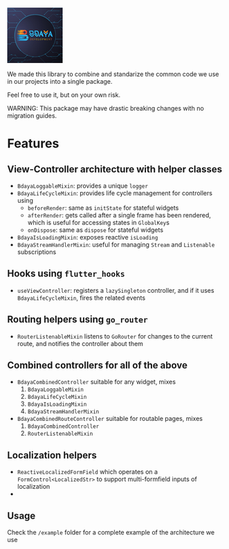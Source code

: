 ![bdaya-dev.com](docs/media/logo.jpg)

We made this library to combine and standarize the common code we use in our projects into a single package.

Feel free to use it, but on your own risk.

WARNING: This package may have drastic breaking changes with no migration guides.

# Features

## View-Controller architecture with helper classes
* `BdayaLoggableMixin`: provides a unique `logger`
* `BdayaLifeCycleMixin`: provides life cycle management for controllers using
  * `beforeRender`: same as `initState` for stateful widgets
  * `afterRender`: gets called after a single frame has been rendered, which is useful for accessing states in `GlobalKey`s
  * `onDispose`: same as `dispose` for stateful widgets
* `BdayaIsLoadingMixin`: exposes reactive `isLoading` 
* `BdayaStreamHandlerMixin`: useful for managing `Stream` and `Listenable` subscriptions
## Hooks using `flutter_hooks` 
* `useViewController`: registers a `lazySingleton` controller, and if it uses `BdayaLifeCycleMixin`, fires the related events
## Routing helpers using `go_router`
* `RouterListenableMixin` listens to `GoRouter` for changes to the current route, and notifies the controller about them

## Combined controllers for all of the above
* `BdayaCombinedController` suitable for any widget, mixes 
  1. `BdayaLoggableMixin`
  2. `BdayaLifeCycleMixin`
  3. `BdayaIsLoadingMixin`
  4. `BdayaStreamHandlerMixin`
* `BdayaCombinedRouteController` suitable for routable pages, mixes
  1. `BdayaCombinedController`
  2. `RouterListenableMixin`

## Localization helpers
* `ReactiveLocalizedFormField` which operates on a `FormControl<LocalizedStr>` to support multi-formfield inputs of localization
* 
## Usage

Check the `/example` folder for a complete example of the architecture we use